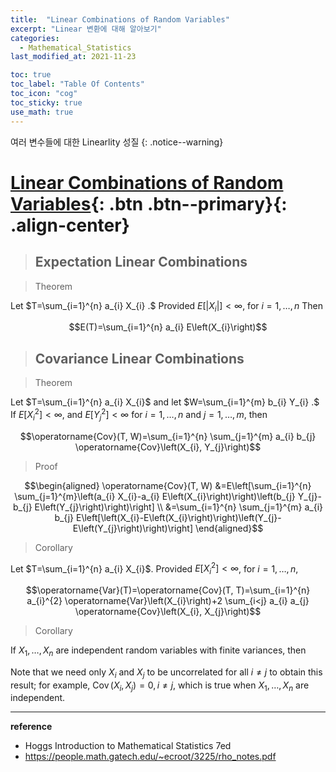 ```yaml
---
title:  "Linear Combinations of Random Variables"
excerpt: "Linear 변환에 대해 알아보기"
categories:
  - Mathematical_Statistics
last_modified_at: 2021-11-23

toc: true
toc_label: "Table Of Contents"
toc_icon: "cog"
toc_sticky: true
use_math: true
---
```


 여러 변수들에 대한 Linearlity 성질
{: .notice--warning}

# [Linear Combinations of Random Variables](#link){: .btn .btn--primary}{: .align-center}

> ## Expectation Linear Combinations

> Theorem

Let $T=\sum_{i=1}^{n} a_{i} X_{i} .$ Provided $E\left[\left|X_{i}\right|\right]<\infty$, for $i=1, \ldots, n$ Then

$$E(T)=\sum_{i=1}^{n} a_{i} E\left(X_{i}\right)$$

> ## Covariance Linear Combinations

> Theorem

Let $T=\sum_{i=1}^{n} a_{i} X_{i}$ and let $W=\sum_{i=1}^{m} b_{i} Y_{i} .$ If $E\left[X_{i}^{2}\right]<\infty$, and $E\left[Y_{j}^{2}\right]<\infty$ for $i=1, \ldots, n$ and $j=1, \ldots, m$, then

$$\operatorname{Cov}(T, W)=\sum_{i=1}^{n} \sum_{j=1}^{m} a_{i} b_{j} \operatorname{Cov}\left(X_{i}, Y_{j}\right)$$

> Proof

$$\begin{aligned}
\operatorname{Cov}(T, W) &=E\left[\sum_{i=1}^{n} \sum_{j=1}^{m}\left(a_{i} X_{i}-a_{i} E\left(X_{i}\right)\right)\left(b_{j} Y_{j}-b_{j} E\left(Y_{j}\right)\right)\right] \\
&=\sum_{i=1}^{n} \sum_{j=1}^{m} a_{i} b_{j} E\left[\left(X_{i}-E\left(X_{i}\right)\right)\left(Y_{j}-E\left(Y_{j}\right)\right)\right]
\end{aligned}$$

> Corollary

Let $T=\sum_{i=1}^{n} a_{i} X_{i}$. Provided $E\left[X_{i}^{2}\right]<\infty$, for $i=1, \ldots, n$,

$$\operatorname{Var}(T)=\operatorname{Cov}(T, T)=\sum_{i=1}^{n} a_{i}^{2} \operatorname{Var}\left(X_{i}\right)+2 \sum_{i<j} a_{i} a_{j} \operatorname{Cov}\left(X_{i}, X_{j}\right)$$

> Corollary

If $X_{1}, \ldots, X_{n}$ are independent random variables with finite variances, then

$$$$

Note that we need only $X_{i}$ and $X_{j}$ to be uncorrelated for all $i \neq j$ to obtain this result; for example, $\operatorname{Cov}\left(X_{i}, X_{j}\right)=0, i \neq j$, which is true when $X_{1}, \ldots, X_{n}$ are independent.

---

**reference**

- Hoggs Introduction to Mathematical Statistics 7ed
- <https://people.math.gatech.edu/~ecroot/3225/rho_notes.pdf>






